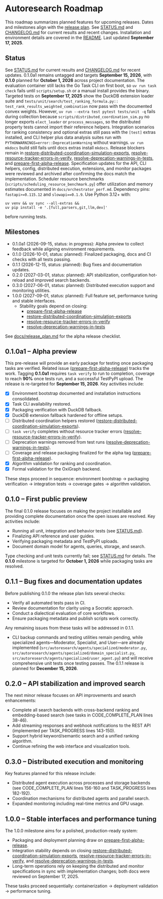 # Autoresearch Roadmap

This roadmap summarizes planned features for upcoming releases.
Dates and milestones align with the [release plan](docs/release_plan.md).
See [STATUS.md](STATUS.md) and [CHANGELOG.md](CHANGELOG.md) for current results
and recent changes. Installation and environment details are covered in the
[README](README.md). Last updated **September 17, 2025**.

## Status

See [STATUS.md](STATUS.md) for current results and
[CHANGELOG.md](CHANGELOG.md) for recent updates. 0.1.0a1 remains untagged and
targets **September 15, 2026**, with **0.1.0** planned for **October 1, 2026**
across project documentation. The evaluation container still lacks the Go Task
CLI on first boot, so `uv run task check` fails until `scripts/setup.sh` or a
manual install provides the binary. Targeted tests on **September 17, 2025**
show the DuckDB extension loader suite and
`tests/unit/search/test_ranking_formula.py::`
`test_rank_results_weighted_combination` now pass with the documented convex
weights. However, `uv run --extra test pytest tests/unit -q` fails during
collection because `scripts/distributed_coordination_sim.py` no longer exports
`elect_leader` or `process_messages`, so the distributed property tests cannot
import their reference helpers. Integration scenarios for ranking consistency
and optional extras still pass with the `[test]` extras installed, and CLI
helper plus data analysis suites run with
`PYTHONWARNINGS=error::DeprecationWarning` without warnings. `uv run mkdocs`
build still fails until docs extras install `mkdocs`. Release blockers remain
in [restore-distributed-coordination-simulation-exports](
issues/restore-distributed-coordination-simulation-exports.md),
[resolve-resource-tracker-errors-in-verify](
issues/resolve-resource-tracker-errors-in-verify.md),
[resolve-deprecation-warnings-in-tests](
issues/resolve-deprecation-warnings-in-tests.md), and
[prepare-first-alpha-release](issues/prepare-first-alpha-release.md).
Specification updates for the API, CLI helpers, config, distributed execution,
extensions, and monitor packages were reviewed and archived after confirming
the docs match the implementation. Scheduler resource benchmarks
(`scripts/scheduling_resource_benchmark.py`) offer utilization and memory
estimates documented in `docs/orchestrator_perf.md`. Dependency pins:
`fastapi>=0.115.12` and `slowapi==0.1.9`. Use Python 3.12+ with:

```
uv venv && uv sync --all-extras &&
uv pip install -e '.[full,parsers,git,llm,dev]'
```

before running tests.

## Milestones

- 0.1.0a1 (2026-09-15, status: in progress): Alpha preview to collect
  feedback while aligning environment requirements.
- 0.1.0 (2026-10-01, status: planned): Finalized packaging, docs and CI
  checks with all tests passing.
- 0.1.1 (2026-12-15, status: planned): Bug fixes and documentation updates.
- 0.2.0 (2027-03-01, status: planned): API stabilization, configuration
  hot-reload and improved search backends.
- 0.3.0 (2027-06-01, status: planned): Distributed execution support and
  monitoring utilities.
- 1.0.0 (2027-09-01, status: planned): Full feature set, performance tuning
  and stable interfaces.
  - Stability goals depend on closing:
    - [prepare-first-alpha-release]
    - [restore-distributed-coordination-simulation-exports]
    - [resolve-resource-tracker-errors-in-verify]
    - [resolve-deprecation-warnings-in-tests]

See [docs/release_plan.md](docs/release_plan.md#alpha-release-checklist)
for the alpha release checklist.

[prepare-first-alpha-release]: issues/prepare-first-alpha-release.md
[restore-distributed-coordination-simulation-exports]:
  issues/restore-distributed-coordination-simulation-exports.md
[resolve-resource-tracker-errors-in-verify]:
  issues/resolve-resource-tracker-errors-in-verify.md
[resolve-deprecation-warnings-in-tests]:
  issues/resolve-deprecation-warnings-in-tests.md

## 0.1.0a1 – Alpha preview

This pre-release will provide an early package for testing once packaging tasks
are verified. Related issue
([prepare-first-alpha-release](issues/prepare-first-alpha-release.md)) tracks
the work. Tagging **0.1.0a1** requires `task verify` to run to completion,
coverage to reach **90%** once tests run, and a successful TestPyPI upload. The
release is re-targeted for **September 15, 2026**. Key activities include:

- [x] Environment bootstrap documented and installation instructions
  consolidated.
- [x] Task CLI availability restored.
- [x] Packaging verification with DuckDB fallback.
- [x] DuckDB extension fallback hardened for offline setups.
- [ ] Distributed coordination helpers restored
  ([restore-distributed-coordination-simulation-exports]).
- [ ] `task verify` completes without resource tracker errors
  ([resolve-resource-tracker-errors-in-verify]).
- [ ] Deprecation warnings removed from test runs
  ([resolve-deprecation-warnings-in-tests]).
- [ ] Coverage and release packaging finalized for the alpha tag
  ([prepare-first-alpha-release]).
- [x] Algorithm validation for ranking and coordination.
- [x] Formal validation for the OxiGraph backend.

These steps proceed in sequence: environment bootstrap → packaging
verification → integration tests → coverage gates → algorithm validation.

## 0.1.0 – First public preview

The final 0.1.0 release focuses on making the project installable and
providing complete documentation once the open issues are resolved. Key
activities include:

- Running all unit, integration and behavior tests (see [STATUS.md](STATUS.md)).
- Finalizing API reference and user guides.
- Verifying packaging metadata and TestPyPI uploads.
- Document domain model for agents, queries, storage, and search.

Type checking and unit tests currently fail; see [STATUS.md](STATUS.md) for
details. The **0.1.0** milestone is targeted for **October 1, 2026** while
packaging tasks are resolved.

## 0.1.1 – Bug fixes and documentation updates

Before publishing 0.1.0 the release plan lists several checks:

- Verify all automated tests pass in CI.
- Review documentation for clarity using a Socratic approach.
- Conduct a dialectical evaluation of core workflows.
- Ensure packaging metadata and publish scripts work correctly.

Any remaining issues from these tasks will be addressed in 0.1.1.

- CLI backup commands and testing utilities remain pending, while specialized
  agents—Moderator, Specialist, and User—are already implemented
  (`src/autoresearch/agents/specialized/moderator.py`,
  `src/autoresearch/agents/specialized/domain_specialist.py`,
  `src/autoresearch/agents/specialized/user_agent.py`) and will receive
  comprehensive unit tests once testing passes. The 0.1.1 release is planned for
  **December 15, 2026**.

## 0.2.0 – API stabilization and improved search

The next minor release focuses on API improvements and search enhancements:

- Complete all search backends with cross-backend ranking and
  embedding-based search (see tasks in CODE_COMPLETE_PLAN lines 38-46).
- Add streaming responses and webhook notifications to the REST API
  (implemented per TASK_PROGRESS lines 143-150).
- Support hybrid keyword/semantic search and a unified ranking algorithm.
- Continue refining the web interface and visualization tools.

## 0.3.0 – Distributed execution and monitoring

Key features planned for this release include:

- Distributed agent execution across processes and storage backends
  (see CODE_COMPLETE_PLAN lines 156-160 and TASK_PROGRESS lines 182-192).
- Coordination mechanisms for distributed agents and parallel search.
- Expanded monitoring including real-time metrics and GPU usage.

## 1.0.0 – Stable interfaces and performance tuning

The 1.0.0 milestone aims for a polished, production-ready system:

- Packaging and deployment planning draw on [prepare-first-alpha-release].
- Integration stability depends on closing
  [restore-distributed-coordination-simulation-exports],
  [resolve-resource-tracker-errors-in-verify], and
  [resolve-deprecation-warnings-in-tests].
- Long-term operations rely on keeping the distributed and monitor
  specifications in sync with implementation changes; both docs were reviewed
  on September 17, 2025.

These tasks proceed sequentially: containerization → deployment validation →
performance tuning.


